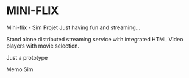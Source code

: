 # MINI-FLIX

Mini-flix - Sim Projet
Just having fun and streaming...

Stand alone distributed streaming service with integrated 
HTML Video players with movie selection. 

Just a prototype 

Memo Sim 
